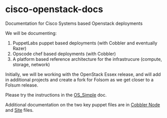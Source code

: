 cisco-openstack-docs
====================

Documentation for Cisco Systems based Openstack deployments

We will be documenting:

1. PuppetLabs puppet based deployments (with Cobbler and eventually Razer)
2. Opscode chef based deployments (with Cobbler)
3. A platform based reference architecture for the infrastrucure (compute, storage, network)

Initially, we will be working with the OpenStack Essex release, and will add in additional projects and create a fork for Folsom as we get closer to a Folsum release.

Please try the instructions in the [OS_Simple](https://github.com/CiscoSystems/cisco-openstack-docs/blob/master/OS_Simple.md) doc.

Additional documentation on the two key puppet files are in [Cobbler Node](https://github.com/CiscoSystems/cisco-openstack-docs/blob/master/Cobbler-Node.md) 
and [Site](https://github.com/CiscoSystems/cisco-openstack-docs/blob/master/Site.md) files.

